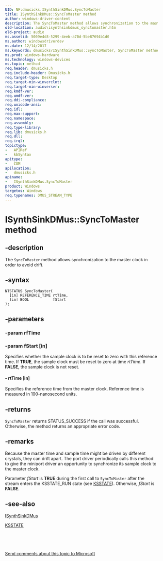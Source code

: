 ```yaml
---
UID: NF:dmusicks.ISynthSinkDMus.SyncToMaster
title: ISynthSinkDMus::SyncToMaster method
author: windows-driver-content
description: The SyncToMaster method allows synchronization to the master clock in order to avoid drift.
old-location: audio\isynthsinkdmus_synctomaster.htm
old-project: audio
ms.assetid: 5009e4d8-5299-4eeb-a70d-5be87694b1d0
ms.author: windowsdriverdev
ms.date: 12/14/2017
ms.keywords: dmusicks/ISynthSinkDMus::SyncToMaster, SyncToMaster method [Audio Devices], ISynthSinkDMus interface, ISynthSinkDMus::SyncToMaster, SyncToMaster, audmp-routines_35d431eb-a92c-4e73-b75c-8a3a1f0451ce.xml, audio.isynthsinkdmus_synctomaster, ISynthSinkDMus interface [Audio Devices], SyncToMaster method, ISynthSinkDMus, SyncToMaster method [Audio Devices]
ms.prod: windows-hardware
ms.technology: windows-devices
ms.topic: method
req.header: dmusicks.h
req.include-header: Dmusicks.h
req.target-type: Desktop
req.target-min-winverclnt: 
req.target-min-winversvr: 
req.kmdf-ver: 
req.umdf-ver: 
req.ddi-compliance: 
req.unicode-ansi: 
req.idl: 
req.max-support: 
req.namespace: 
req.assembly: 
req.type-library: 
req.lib: dmusicks.h
req.dll: 
req.irql: 
topictype:
-	APIRef
-	kbSyntax
apitype:
-	COM
apilocation:
-	dmusicks.h
apiname:
-	ISynthSinkDMus.SyncToMaster
product: Windows
targetos: Windows
req.typenames: DMUS_STREAM_TYPE
---
```


# ISynthSinkDMus::SyncToMaster method


## -description


The <code>SyncToMaster</code> method allows synchronization to the master clock in order to avoid drift.


## -syntax


````
NTSTATUS SyncToMaster(
  [in] REFERENCE_TIME rtTime,
  [in] BOOL           fStart
);
````


## -parameters




### -param rfTime




### -param fStart [in]

Specifies whether the sample clock is to be reset to zero with this reference time. If <b>TRUE</b>, the sample clock must be reset to zero at time <i>rtTime</i>. If <b>FALSE</b>, the sample clock is not reset.


#### - rtTime [in]

Specifies the reference time from the master clock. Reference time is measured in 100-nanosecond units.


## -returns


<code>SyncToMaster</code> returns STATUS_SUCCESS if the call was successful. Otherwise, the method returns an appropriate error code.



## -remarks


Because the master time and sample time might be driven by different crystals, they can drift apart. The port driver periodically calls this method to give the miniport driver an opportunity to synchronize its sample clock to the master clock.

Parameter <i>fStart</i> is <b>TRUE</b> during the first call to <code>SyncToMaster</code> after the stream enters the KSSTATE_RUN state (see <a href="..\ks\ne-ks-pksstate.md">KSSTATE</a>). Otherwise, <i>fStart</i> is <b>FALSE</b>.



## -see-also

<a href="..\dmusicks\nn-dmusicks-isynthsinkdmus.md">ISynthSinkDMus</a>

<a href="..\ks\ne-ks-pksstate.md">KSSTATE</a>

 

 

<a href="mailto:wsddocfb@microsoft.com?subject=Documentation%20feedback [audio\audio]:%20ISynthSinkDMus::SyncToMaster method%20 RELEASE:%20(12/14/2017)&amp;body=%0A%0APRIVACY STATEMENT%0A%0AWe use your feedback to improve the documentation. We don't use your email address for any other purpose, and we'll remove your email address from our system after the issue that you're reporting is fixed. While we're working to fix this issue, we might send you an email message to ask for more info. Later, we might also send you an email message to let you know that we've addressed your feedback.%0A%0AFor more info about Microsoft's privacy policy, see http://privacy.microsoft.com/en-us/default.aspx." title="Send comments about this topic to Microsoft">Send comments about this topic to Microsoft</a>


